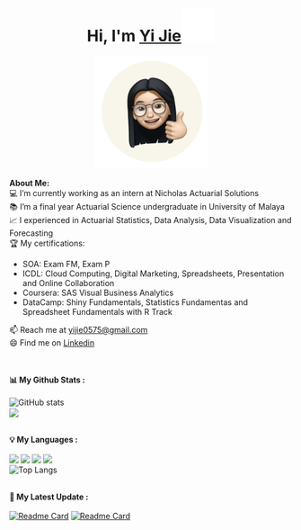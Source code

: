 # <h1 align="center">Hi, I'm <a href="https://github.com/Kathryn-Jie">Yi Jie<a><img src="https://github.com/Kathryn-Jie/Kathryn-Jie/blob/main/wave.gif" width="60px" /></h1>
    
<p align="center">
    <img width="200" src="https://github.com/Kathryn-Jie/Kathryn-Jie/blob/main/kathryn.png">
</p>

<div>
<strong>About Me:</strong><br>
💻 I’m currently working as an intern at Nicholas Actuarial Solutions<br>
📚 I’m a final year Actuarial Science undergraduate in University of Malaya<br>
📈 I experienced in Actuarial Statistics, Data Analysis, Data Visualization and Forecasting<br>
🏆 My certifications: 
<ul>
  <li>SOA: Exam FM, Exam P</li>
  <li>ICDL: Cloud Computing, Digital Marketing, Spreadsheets, Presentation and Online Collaboration</li>
  <li>Coursera: SAS Visual Business Analytics</li>
  <li>DataCamp: Shiny Fundamentals, Statistics Fundamentas and Spreadsheet Fundamentals with R Track</li>
</ul>
📫 Reach me at <a href="mailto:yijie0575@gmail.com">yijie0575@gmail.com</a><br>
😄 Find me on <a href="https://www.linkedin.com/in/yi-jie-tey/">Linkedin</a><br><br><br>

<strong>📊 My Github Stats :</strong><br><br>
![GitHub stats](https://github-readme-stats.vercel.app/api?username=Kathryn-Jie&show_icons=true&count_private=true&include_all_commits=true&theme=radical)<br>
<img align="center" src="https://github-readme-streak-stats.herokuapp.com/?user=Kathryn-Jie&theme=radical&hide_border=true"/><br><br>

<strong>💡 My Languages :</strong><br><br>
<img src="https://img.shields.io/badge/-R-lightgrey?style=plastic"/>
<img src="https://img.shields.io/badge/-HTML-lightgrey?style=plastic"/>
<img src="https://img.shields.io/badge/-CSS-lightgrey?style=plastic"/>
<img src="https://img.shields.io/badge/-C++-lightgrey?style=plastic"/><br>
![Top Langs](https://github-readme-stats.vercel.app/api/top-langs/?username=Kathryn-Jie&langs_count_private=true&theme=radical&card_width=445)<br><br>

<strong>🚀 My Latest Update :</strong><br><br>
[![Readme Card](https://github-readme-stats.vercel.app/api/pin/?username=Kathryn-Jie&repo=Kathryn-Jie&theme=radical)](https://github.com/Kathryn-Jie/Kathryn-Jie)
[![Readme Card](https://github-readme-stats.vercel.app/api/pin/?username=Kathryn-Jie&repo=Kathryn-Jie&theme=radical)](https://github.com/Kathryn-Jie/Responsive-Web-Design)
</div>








